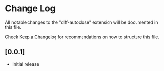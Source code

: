 # Change Log

All notable changes to the "diff-autoclose" extension will be documented in this file.

Check [Keep a Changelog](http://keepachangelog.com/) for recommendations on how to structure this file.

## [0.0.1]

- Initial release
